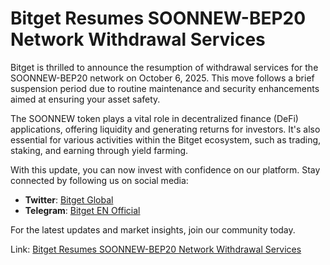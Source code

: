 # Bitget Resumes SOONNEW-BEP20 Network Withdrawal Services

Bitget is thrilled to announce the resumption of withdrawal services for the SOONNEW-BEP20 network on October 6, 2025. This move follows a brief suspension period due to routine maintenance and security enhancements aimed at ensuring your asset safety.

The SOONNEW token plays a vital role in decentralized finance (DeFi) applications, offering liquidity and generating returns for investors. It's also essential for various activities within the Bitget ecosystem, such as trading, staking, and earning through yield farming.

With this update, you can now invest with confidence on our platform. Stay connected by following us on social media:
- **Twitter**: [Bitget Global](https://twitter.com/bitgetglobal)
- **Telegram**: [Bitget EN Official](https://t.me/BitgetENOfficial)

For the latest updates and market insights, join our community today.

Link: [Bitget Resumes SOONNEW-BEP20 Network Withdrawal Services](https://chain-base.xyz/bitget-resumes-soonnew-bep20-network-withdrawal-services)